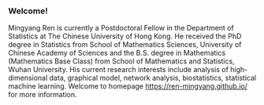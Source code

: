 ### Welcome!

Mingyang Ren is currently a Postdoctoral Fellow in the Department of Statistics at The Chinese University of Hong Kong. 
He received the PhD degree in Statistics from School of Mathematics Sciences, University of Chinese Academy of Sciences and the B.S. degree in Mathematics (Mathematics Base Class) from School of Mathematics and Statistics, Wuhan University. 
His current research interests include analysis of high-dimensional data, graphical model, network analysis, biostatistics, statistical machine learning.
Welcome to homepage https://ren-mingyang.github.io/ for more information.
